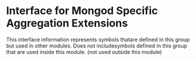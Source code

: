 
# Interface for Mongod Specific Aggregation Extensions
This interface information represents symbols thatare defined in this group but used in other modules.  Does not includesymbols defined in this group that are used inside this module.
(not used outside this module)
